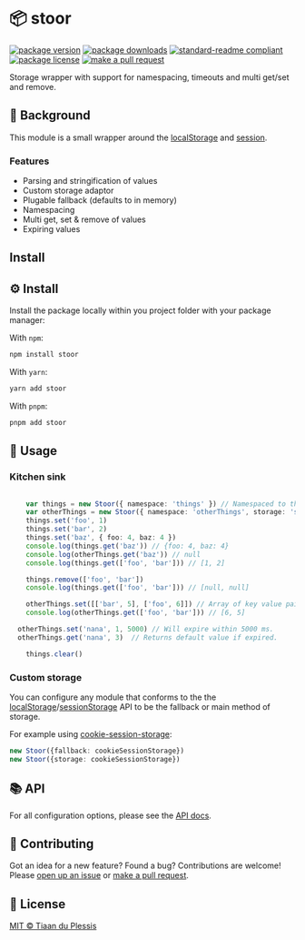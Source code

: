 
# 📦 stoor
[![package version](https://img.shields.io/npm/v/stoor.svg?style=flat-square)](https://npmjs.org/package/stoor)
[![package downloads](https://img.shields.io/npm/dm/stoor.svg?style=flat-square)](https://npmjs.org/package/stoor)
[![standard-readme compliant](https://img.shields.io/badge/readme%20style-standard-brightgreen.svg?style=flat-square)](https://github.com/RichardLitt/standard-readme)
[![package license](https://img.shields.io/npm/l/stoor.svg?style=flat-square)](https://npmjs.org/package/stoor)
[![make a pull request](https://img.shields.io/badge/PRs-welcome-brightgreen.svg?style=flat-square)](http://makeapullrequest.com)

Storage wrapper with support for namespacing, timeouts and multi get/set and remove.

## 👀 Background

This module is a small wrapper around the [localStorage](https://developer.mozilla.org/en/docs/Web/API/Window/localStorage) and [session](https://developer.mozilla.org/en-US/docs/Web/API/Window/sessionStorage).

### Features

- Parsing and stringification of values
- Custom storage adaptor
- Plugable fallback (defaults to in memory)
- Namespacing
- Multi get, set & remove of values
- Expiring values

## Install

## ⚙️ Install

Install the package locally within you project folder with your package manager:

With `npm`:
```sh
npm install stoor
```

With `yarn`:
```sh
yarn add stoor
```

With `pnpm`:
```sh
pnpm add stoor
```

## 📖 Usage

### Kitchen sink

```ts

	var things = new Stoor({ namespace: 'things' }) // Namespaced to things and uses local storage
	var otherThings = new Stoor({ namespace: 'otherThings', storage: 'session' }) // Namespaced to other things and uses Session storage
	things.set('foo', 1)
	things.set('bar', 2)
	things.set('baz', { foo: 4, baz: 4 })
	console.log(things.get('baz')) // {foo: 4, baz: 4}
	console.log(otherThings.get('baz')) // null
	console.log(things.get(['foo', 'bar'])) // [1, 2]

	things.remove(['foo', 'bar'])
	console.log(things.get(['foo', 'bar'])) // [null, null]

	otherThings.set([['bar', 5], ['foo', 6]]) // Array of key value pairs to multi set
	console.log(otherThings.get(['foo', 'bar'])) // [6, 5]

  otherThings.set('nana', 1, 5000) // Will expire within 5000 ms.
  otherThings.get('nana', 3)  // Returns default value if expired.

	things.clear()
```

### Custom storage

You can configure any module that conforms to the the [localStorage](https://developer.mozilla.org/en/docs/Web/API/Window/localStorage)/[sessionStorage](https://developer.mozilla.org/en-US/docs/Web/API/Window/sessionStorage) API to be the fallback or main method of storage.


For example using [cookie-session-storage](https://github.com/tiaanduplessis/cookie-session-storage):

```ts
new Stoor({fallback: cookieSessionStorage})
new Stoor({storage: cookieSessionStorage})
```

## 📚 API

For all configuration options, please see the [API docs](https://paka.dev/npm/stoor).

## 💬 Contributing

Got an idea for a new feature? Found a bug? Contributions are welcome! Please [open up an issue](https://github.com/tiaanduplessis/stoor/issues) or [make a pull request](https://makeapullrequest.com/).

## 🪪 License

[MIT © Tiaan du Plessis](./LICENSE)
    